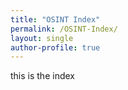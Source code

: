 ```yaml
---
title: "OSINT Index"
permalink: /OSINT-Index/
layout: single
author-profile: true
---
```

this is the index
